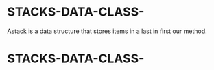 # STACKS-DATA-CLASS-
Astack is a data structure that stores items in a last in first our method.
# STACKS-DATA-CLASS-
